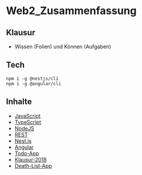 # Web2_Zusammenfassung

## Klausur

* Wissen (Folien) und Können (Aufgaben)

## Tech

```
npm i -g @nestjs/cli
npm i -g @angular/cli
```

## Inhalte

* [JavaScript](./content/JAVASCRIPT.md)
* [TypeScript](./content/TYPESCRIPT.md)
* [NodeJS](./content/NODE.md)
* [REST](./content/REST.md)
* [Nest.js](./content/NESTJS.md)
* [Angular](./content/ANGULAR.md)
* [Todo-App](./todo-app/)
* [Klausur-2018](./klausur2018/)
* [Death-List-App](./deathlist)
